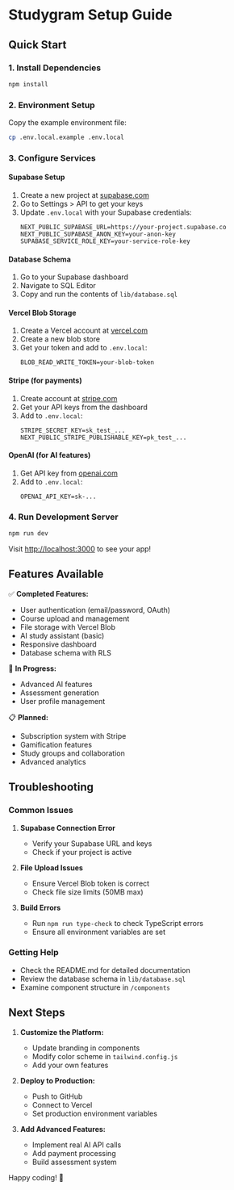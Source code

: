 # Studygram Setup Guide

## Quick Start

### 1. Install Dependencies
```bash
npm install
```

### 2. Environment Setup
Copy the example environment file:
```bash
cp .env.local.example .env.local
```

### 3. Configure Services

#### Supabase Setup
1. Create a new project at [supabase.com](https://supabase.com)
2. Go to Settings > API to get your keys
3. Update `.env.local` with your Supabase credentials:
   ```env
   NEXT_PUBLIC_SUPABASE_URL=https://your-project.supabase.co
   NEXT_PUBLIC_SUPABASE_ANON_KEY=your-anon-key
   SUPABASE_SERVICE_ROLE_KEY=your-service-role-key
   ```

#### Database Schema
1. Go to your Supabase dashboard
2. Navigate to SQL Editor
3. Copy and run the contents of `lib/database.sql`

#### Vercel Blob Storage
1. Create a Vercel account at [vercel.com](https://vercel.com)
2. Create a new blob store
3. Get your token and add to `.env.local`:
   ```env
   BLOB_READ_WRITE_TOKEN=your-blob-token
   ```

#### Stripe (for payments)
1. Create account at [stripe.com](https://stripe.com)
2. Get your API keys from the dashboard
3. Add to `.env.local`:
   ```env
   STRIPE_SECRET_KEY=sk_test_...
   NEXT_PUBLIC_STRIPE_PUBLISHABLE_KEY=pk_test_...
   ```

#### OpenAI (for AI features)
1. Get API key from [openai.com](https://openai.com)
2. Add to `.env.local`:
   ```env
   OPENAI_API_KEY=sk-...
   ```

### 4. Run Development Server
```bash
npm run dev
```

Visit [http://localhost:3000](http://localhost:3000) to see your app!

## Features Available

✅ **Completed Features:**
- User authentication (email/password, OAuth)
- Course upload and management
- File storage with Vercel Blob
- AI study assistant (basic)
- Responsive dashboard
- Database schema with RLS

🚧 **In Progress:**
- Advanced AI features
- Assessment generation
- User profile management

📋 **Planned:**
- Subscription system with Stripe
- Gamification features
- Study groups and collaboration
- Advanced analytics

## Troubleshooting

### Common Issues

1. **Supabase Connection Error**
   - Verify your Supabase URL and keys
   - Check if your project is active

2. **File Upload Issues**
   - Ensure Vercel Blob token is correct
   - Check file size limits (50MB max)

3. **Build Errors**
   - Run `npm run type-check` to check TypeScript errors
   - Ensure all environment variables are set

### Getting Help

- Check the README.md for detailed documentation
- Review the database schema in `lib/database.sql`
- Examine component structure in `/components`

## Next Steps

1. **Customize the Platform:**
   - Update branding in components
   - Modify color scheme in `tailwind.config.js`
   - Add your own features

2. **Deploy to Production:**
   - Push to GitHub
   - Connect to Vercel
   - Set production environment variables

3. **Add Advanced Features:**
   - Implement real AI API calls
   - Add payment processing
   - Build assessment system

Happy coding! 🚀
